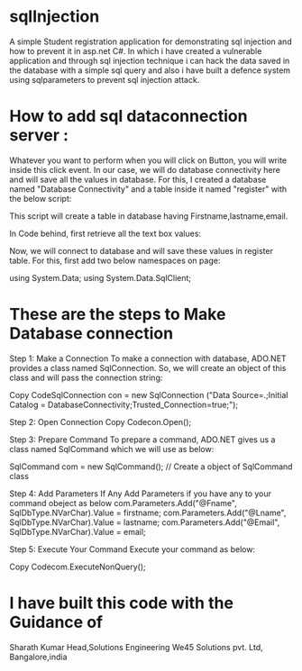 # sqlInjection
A simple Student registration application for demonstrating sql injection and how to prevent it in asp.net C#.
In which i have created a vulnerable application and through sql injection technique i can hack the data saved in the database with a simple sql query and also i have built a defence system using sqlparameters to prevent sql injection attack.


# How to add sql dataconnection server :

Whatever you want to perform when you will click on Button, you will write inside this click event. In our case, we will do database connectivity here and will save all the values in database. For this, I created a database named "Database Connectivity" and a table inside it named "register" with the below script:

This script will create a table in database having Firstname,lastname,email.

In Code behind, first retrieve all the text box values:

Now, we will connect to database and will save these values in register table. For this, first add two below namespaces on page:

using System.Data;
using System.Data.SqlClient;

# These are the steps to Make Database connection

Step 1: Make a Connection
To make a connection with database, ADO.NET provides a class named SqlConnection. So, we will create an object of this class and will pass the connection string:

Copy CodeSqlConnection con = new SqlConnection
("Data Source=.;Initial Catalog = DatabaseConnectivity;Trusted_Connection=true;");

Step 2: Open Connection
Copy Codecon.Open();

Step 3: Prepare Command
To prepare a command, ADO.NET gives us a class named SqlCommand which we will use as below:

SqlCommand com = new SqlCommand(); // Create a object of SqlCommand class

Step 4: Add Parameters If Any
Add Parameters if you have any to your command obeject as below
com.Parameters.Add("@Fname", SqlDbType.NVarChar).Value = firstname;
com.Parameters.Add("@Lname", SqlDbType.NVarChar).Value = lastname;
com.Parameters.Add("@Email", SqlDbType.NVarChar).Value = email;

Step 5: Execute Your Command
Execute your command as below:

Copy Codecom.ExecuteNonQuery();

# I have built this code with the Guidance of 
  Sharath Kumar
  Head,Solutions Engineering
  We45 Solutions pvt. Ltd, Bangalore,india

